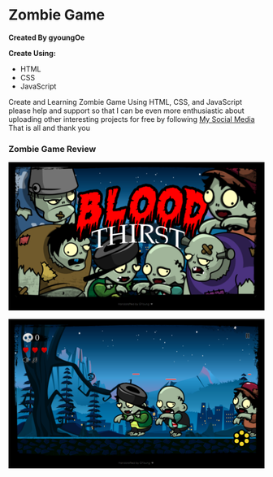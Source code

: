 # Zombie Game
**Created By gyoungOe**

**Create Using:**
- HTML
- CSS
- JavaScript

Create and Learning Zombie Game Using HTML, CSS, and JavaScript
please help and support so that I can be even more enthusiastic about uploading other interesting projects for free by following
[My Social Media](https://www.instagram.com/wyesptr._)
That is all and thank you


### Zombie Game Review
![preview1](previewzombiegame1.png)

![preview2](previewzombiegame2.png)
